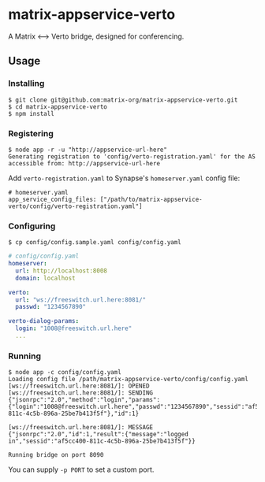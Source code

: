 # matrix-appservice-verto
A Matrix &lt;--> Verto bridge, designed for conferencing.

## Usage

### Installing
```
$ git clone git@github.com:matrix-org/matrix-appservice-verto.git
$ cd matrix-appservice-verto
$ npm install
```

### Registering
```
$ node app -r -u "http://appservice-url-here"
Generating registration to 'config/verto-registration.yaml' for the AS accessible from: http://appservice-url-here
```
Add `verto-registration.yaml` to Synapse's `homeserver.yaml` config file:
```
# homeserver.yaml
app_service_config_files: ["/path/to/matrix-appservice-verto/config/verto-registration.yaml"]
```

### Configuring
```
$ cp config/config.sample.yaml config/config.yaml
```

```yaml
# config/config.yaml
homeserver:
  url: http://localhost:8008
  domain: localhost

verto:
  url: "ws://freeswitch.url.here:8081/"
  passwd: "1234567890"

verto-dialog-params:
  login: "1008@freeswitch.url.here"
  ...
```

### Running
```
$ node app -c config/config.yaml
Loading config file /path/matrix-appservice-verto/config/config.yaml
[ws://freeswitch.url.here:8081/]: OPENED
[ws://freeswitch.url.here:8081/]: SENDING {"jsonrpc":"2.0","method":"login","params":{"login":"1008@freeswitch.url.here","passwd":"1234567890","sessid":"af5cc400-811c-4c5b-896a-25be7b413f5f"},"id":1}

[ws://freeswitch.url.here:8081/]: MESSAGE {"jsonrpc":"2.0","id":1,"result":{"message":"logged in","sessid":"af5cc400-811c-4c5b-896a-25be7b413f5f"}}

Running bridge on port 8090

```

You can supply `-p PORT` to set a custom port.
